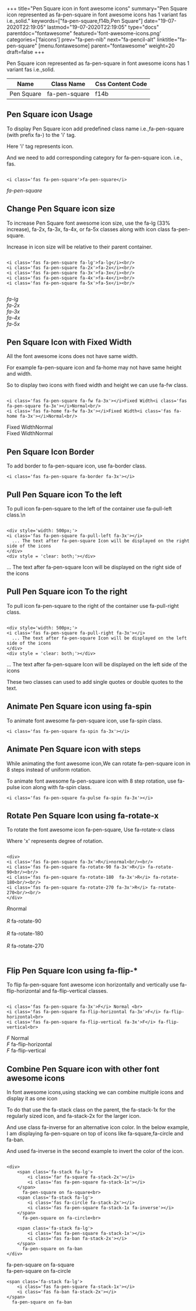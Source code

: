 +++
title="Pen Square icon in font awesome icons"
summary="Pen Square icon represented as fa-pen-square in font awesome icons has 1 variant fas i.e.,solid."
keywords=["fa-pen-square,f14b,Pen Square"]
date="19-07-2020T22:19:05"
lastmod="19-07-2020T22:19:05"
type="docs"
parentdoc="fontawesome"
featured='font-awesome-icons.png'
categories=['faicons']
prev="fa-pen-nib"
next="fa-pencil-alt"
linktitle="fa-pen-square"
[menu.fontawesome]
parent="fontawesome"
weight=20
draft=false
+++


Pen Square icon represented as fa-pen-square in font awesome icons has 1 variant fas i.e.,solid.

<div class='table-responsive'><table class='table'><thead><tr><th>Name</th><th>Class Name</th><th>Css Content Code</th></tr></thead><tbody><tr><td>Pen Square</td><td>fa-pen-square</td><td>f14b</td></tr></tbody></table></div>



## Pen Square icon Usage

To display Pen Square icon add predefined class name i.e.,fa-pen-square (with prefix fa-) to the 'i' tag.

Here 'i' tag represents icon.

And we need to add corresponding category for fa-pen-square icon. i.e., fas.


```

<i class='fas fa-pen-square'>fa-pen-square</i>
```

<i class='fas fa-pen-square'>fa-pen-square</i>




## Change Pen Square icon size
To increase Pen Square font awesome icon size, use the fa-lg (33% increase), fa-2x, fa-3x, fa-4x, or fa-5x classes along with icon class fa-pen-square.

Increase in icon size will be relative to their parent container. 

```

<i class='fas fa-pen-square fa-lg'>fa-lg</i><br/>
<i class='fas fa-pen-square fa-2x'>fa-2x</i><br/>
<i class='fas fa-pen-square fa-3x'>fa-3x</i><br/>
<i class='fas fa-pen-square fa-4x'>fa-4x</i><br/>
<i class='fas fa-pen-square fa-5x'>fa-5x</i><br/>
            
```

<i class='fas fa-pen-square fa-lg'>fa-lg</i><br/>
<i class='fas fa-pen-square fa-2x'>fa-2x</i><br/>
<i class='fas fa-pen-square fa-3x'>fa-3x</i><br/>
<i class='fas fa-pen-square fa-4x'>fa-4x</i><br/>
<i class='fas fa-pen-square fa-5x'>fa-5x</i><br/>
            



## Pen Square Icon with Fixed Width 

All the font awesome icons does not have same width.

For example fa-pen-square icon and fa-home may not have same height and width.

So to display two icons with fixed width and height we can use fa-fw class.


```

<i class='fas fa-pen-square fa-fw fa-3x'></i>Fixed Width<i class='fas fa-pen-square fa-3x'></i>Normal<br/>
<i class='fas fa-home fa-fw fa-3x'></i>Fixed Width<i class='fas fa-home fa-3x'></i>Normal<br/>
```

<i class='fas fa-pen-square fa-fw fa-3x'></i>Fixed Width<i class='fas fa-pen-square fa-3x'></i>Normal<br/>
<i class='fas fa-home fa-fw fa-3x'></i>Fixed Width<i class='fas fa-home fa-3x'></i>Normal<br/>



## Pen Square Icon Border 

To add border to fa-pen-square icon, use fa-border class.


```
<i class='fas fa-pen-square fa-border fa-3x'></i>

```
<i class='fas fa-pen-square fa-border fa-3x'></i>





## Pull Pen Square icon To the left

To pull icon fa-pen-square to the left of the container use fa-pull-left class.\n

```

<div style='width: 500px;'>
<i class='fas fa-pen-square fa-pull-left fa-3x'></i>
  ... The text after fa-pen-square Icon will be displayed on the right side of the icons
</div>
<div style = 'clear: both;'></div>
```

<div style='width: 500px;'>
<i class='fas fa-pen-square fa-pull-left fa-3x'></i>
  ... The text after fa-pen-square Icon will be displayed on the right side of the icons
</div>
<div style = 'clear: both;'></div>




## Pull Pen Square icon To the right
To pull icon fa-pen-square to the right of the container use fa-pull-right class.

```

<div style='width: 500px;'>
<i class='fas fa-pen-square fa-pull-right fa-3x'></i>
  ... The text after fa-pen-square Icon will be displayed on the left side of the icons
</div>
<div style = 'clear: both;'></div>
```

<div style='width: 500px;'>
<i class='fas fa-pen-square fa-pull-right fa-3x'></i>
  ... The text after fa-pen-square Icon will be displayed on the left side of the icons
</div>
<div style = 'clear: both;'></div>

These two classes can used to add single quotes or double quotes to the text.


## Animate Pen Square icon using fa-spin
To animate font awesome fa-pen-square icon, use fa-spin class.

```
<i class='fas fa-pen-square fa-spin fa-3x'></i>
```
<i class='fas fa-pen-square fa-spin fa-3x'></i>




## Animate Pen Square icon with steps
While animating the font awesome icon,We can rotate fa-pen-square icon in 8 steps instead of uniform rotation.

To animate font awesome fa-pen-square icon with 8 step rotation, use fa-pulse icon along with fa-spin class.


```
<i class='fas fa-pen-square fa-pulse fa-spin fa-3x'></i>

```
<i class='fas fa-pen-square fa-pulse fa-spin fa-3x'></i>





## Rotate Pen Square Icon using fa-rotate-x
To rotate the font awesome icon fa-pen-square, Use fa-rotate-x class

Where 'x' represents degree of rotation.


```

<div>
<i class='fas fa-pen-square fa-3x'>R</i>normal<br/><br/>
<i class='fas fa-pen-square fa-rotate-90 fa-3x'>R</i> fa-rotate-90<br/><br/> 
<i class='fas fa-pen-square fa-rotate-180  fa-3x'>R</i> fa-rotate-180<br/><br/> 
<i class='fas fa-pen-square fa-rotate-270 fa-3x'>R</i> fa-rotate-270<br/><br/>
</div>
```

<div>
<i class='fas fa-pen-square fa-3x'>R</i>normal<br/><br/>
<i class='fas fa-pen-square fa-rotate-90 fa-3x'>R</i> fa-rotate-90<br/><br/> 
<i class='fas fa-pen-square fa-rotate-180  fa-3x'>R</i> fa-rotate-180<br/><br/> 
<i class='fas fa-pen-square fa-rotate-270 fa-3x'>R</i> fa-rotate-270<br/><br/>
</div>




## Flip Pen Square Icon using fa-flip-*
To flip fa-pen-square font awesome icon horizontally and vertically use fa-flip-horizontal and fa-flip-vertical classes. 

```

<i class='fas fa-pen-square fa-3x'>F</i> Normal <br>
<i class='fas fa-pen-square fa-flip-horizontal fa-3x'>F</i> fa-flip-horizontal<br>
<i class='fas fa-pen-square fa-flip-vertical fa-3x'>F</i> fa-flip-vertical<br>
```

<i class='fas fa-pen-square fa-3x'>F</i> Normal <br>
<i class='fas fa-pen-square fa-flip-horizontal fa-3x'>F</i> fa-flip-horizontal<br>
<i class='fas fa-pen-square fa-flip-vertical fa-3x'>F</i> fa-flip-vertical<br>




## Combine Pen Square icon with other font awesome icons
In font awesome icons,using stacking we can combine multiple icons and display it as one icon 

To do that use the fa-stack class on the parent, the fa-stack-1x for the regularly sized icon, and fa-stack-2x for the larger icon.

And use class fa-inverse for an alternative icon color. 
In the below example, I am displaying fa-pen-square on top of icons like fa-square,fa-circle and fa-ban.

And used fa-inverse in the second example to invert the color of the icon.

```

<div>
    <span class='fa-stack fa-lg'>
        <i class='far fa-square fa-stack-2x'></i>
        <i class='fas fa-pen-square fa-stack-1x'></i>
    </span>
      fa-pen-square on fa-square<br>
    <span class='fa-stack fa-lg'>
        <i class='fas fa-circle fa-stack-2x'></i>
        <i class='fas fa-pen-square fa-stack-1x fa-inverse'></i>
    </span>
      fa-pen-square on fa-circle<br>

    <span class='fa-stack fa-lg'>
        <i class='fas fa-pen-square fa-stack-1x'></i>
        <i class='fas fa-ban fa-stack-2x'></i>
    </span>
      fa-pen-square on fa-ban
</div>
```

<div>
    <span class='fa-stack fa-lg'>
        <i class='far fa-square fa-stack-2x'></i>
        <i class='fas fa-pen-square fa-stack-1x'></i>
    </span>
      fa-pen-square on fa-square<br>
    <span class='fa-stack fa-lg'>
        <i class='fas fa-circle fa-stack-2x'></i>
        <i class='fas fa-pen-square fa-stack-1x fa-inverse'></i>
    </span>
      fa-pen-square on fa-circle<br>

    <span class='fa-stack fa-lg'>
        <i class='fas fa-pen-square fa-stack-1x'></i>
        <i class='fas fa-ban fa-stack-2x'></i>
    </span>
      fa-pen-square on fa-ban
</div>






